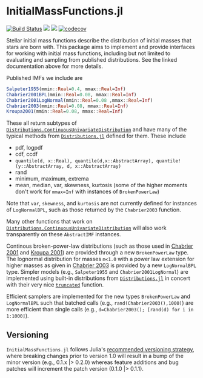 InitialMassFunctions.jl
================

[![Build Status](https://github.com/cgarling/InitialMassFunctions.jl/workflows/CI/badge.svg)](https://github.com/cgarling/InitialMassFunctions.jl/actions)
[![](https://img.shields.io/badge/docs-stable-blue.svg)](https://cgarling.github.io/InitialMassFunctions.jl/stable/)
[![](https://img.shields.io/badge/docs-dev-blue.svg)](https://cgarling.github.io/InitialMassFunctions.jl/dev/)
[![codecov](https://codecov.io/gh/cgarling/InitialMassFunctions.jl/branch/main/graph/badge.svg?token=XY3O7IQPZH)](https://codecov.io/gh/cgarling/InitialMassFunctions.jl)


Stellar initial mass functions describe the distribution of initial masses that stars are born with. This package aims to implement and provide interfaces for working with initial mass functions, including but not limited to evaluating and sampling from published distributions. See the linked documentation above for more details.

Published IMFs we include are
```julia
Salpeter1955(mmin::Real=0.4, mmax::Real=Inf)
Chabrier2001BPL(mmin::Real=0.08, mmax::Real=Inf)
Chabrier2001LogNormal(mmin::Real=0.08 ,mmax::Real=Inf)
Chabrier2003(mmin::Real=0.08, mmax::Real=Inf)
Kroupa2001(mmin::Real=0.08, mmax::Real=Inf)
```

These all return subtypes of [`Distributions.ContinuousUnivariateDistribution`](https://juliastats.org/Distributions.jl/latest/univariate/#univariates) and have many of the typical methods from [`Distributions.jl`](https://github.com/JuliaStats/Distributions.jl) defined for them. These include
 * pdf, logpdf
 * cdf, ccdf
 * `quantile(d, x::Real), quantile(d,x::AbstractArray), quantile!(y::AbstractArray, d, x::AbstractArray)`
 * rand
 * minimum, maximum, extrema
 * mean, median, var, skewness, kurtosis (some of the higher moments don't work for `mmax=Inf` with instances of `BrokenPowerLaw`)
 
Note that `var`, `skewness`, and `kurtosis` are not currently defined for instances of `LogNormalBPL`, such as those returned by the `Chabrier2003` function.

Many other functions that work on [`Distributions.ContinuousUnivariateDistribution`](https://juliastats.org/Distributions.jl/latest/univariate/#univariates) will also work transparently on these `AbstractIMF` instances.

Continous broken-power-law distributions (such as those used in [Chabrier 2001](https://ui.adsabs.harvard.edu/abs/2001ApJ...554.1274C/abstract) and [Kroupa 2001](https://ui.adsabs.harvard.edu/abs/2001MNRAS.322..231K/abstract)) are provided through a new `BrokenPowerLaw` type. The lognormal distribution for masses `m<1.0` with a power law extension for higher masses as given in [Chabrier 2003](https://ui.adsabs.harvard.edu/abs/2003PASP..115..763C/abstract) is provided by a new `LogNormalBPL` type. Simpler models (e.g., `Salpeter1955` and `Chabrier2001LogNormal`) are implemented using built-in distributions from [`Distributions.jl`](https://github.com/JuliaStats/Distributions.jl) in concert with their very nice [`truncated`](https://juliastats.org/Distributions.jl/stable/truncate/#Distributions.truncated) function.

Efficient samplers are implemented for the new types `BrokenPowerLaw` and `LogNormalBPL` such that batched calls (e.g., `rand(Chabrier2003(),1000)`) are more efficient than single calls (e.g., `d=Chabrier2003(); [rand(d) for i in 1:1000]`).

## Versioning
`InitialMassFunctions.jl` follows Julia's [recommended versioning strategy](https://pkgdocs.julialang.org/v1/compatibility/#compat-pre-1.0), where breaking changes prior to version 1.0 will result in a bump of the minor version (e.g., 0.1.x |> 0.2.0) whereas feature additions and bug patches will increment the patch version (0.1.0 |> 0.1.1). 